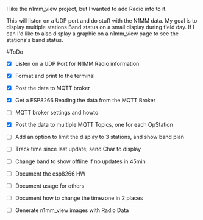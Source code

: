 I like the n1mm_view project, but I wanted to add Radio info to it.

This will listen on a UDP port and do stuff with the N1MM data. 
My goal is to display multiple stations Band status on a small display during field day.
If I can I'd like to also display a graphic on a n1mm_view page to see the stations's band status.


#ToDo
- [x] Listen on a UDP Port for N1MM Radio information
- [x] Format and print to the terminal
- [x] Post the data to MQTT broker
- [x] Get a ESP8266 Reading the data from the MQTT Broker
- [ ] MQTT broker settings and howto
- [X] Post the data to multiple MQTT Topics, one for each OpStation
- [ ] Add an option to limit the display to 3 stations, and show band plan
- [ ] Track time since last update, send Char to display
- [ ] Change band to show offline if no updates in 45min
- [ ] Document the esp8266 HW
- [ ] Document usage for others
- [ ] Document how to change the timezone in 2 places
- [ ] Generate n1mm_view images with Radio Data

